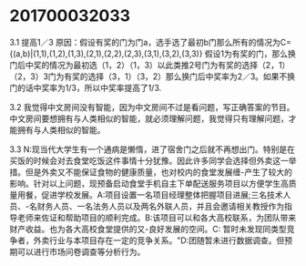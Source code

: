 # 201700032033
3.1
提高1／3 原因：假设有奖的门为门a，选手选了最初b门那么所有的情况为C={(a,b)|(1,1),(1,2),(1,3),(2,1),(2,2),(2,3),(3,1),(3,2),(3,3)} 假设1为有奖的门，那么换门后中奖的情况为最初选（1，2）（1，3）以此类推2号门为有奖的选择（2，1）（2，3）3门为有奖的选择（3，1）（3，2）那么换门后中奖率为2／3。如果不换门的话中奖率为1/3，所以中奖率提高了1/3.

3.2 
我觉得中文房间没有智能，因为中文房间不过是看问题，写正确答案的节目。中文房间要想拥有与人类相似的智能，就必须理解问题，我觉得只有理解问题，才能拥有与人类相似的智能。

3.3 
N:现当代大学生有一个通病是懒惰，进了宿舍门之后就不再想出门。特别是在买饭的时候会对去食堂吃饭这件事情十分犹豫。因此许多同学会选择但外卖这一举措。但是外卖又不能保证食物的健康质量，也对校内的食堂发展缠-产生了较大的影响。针对以上问题，现预备启动食堂手机自主下单配送服务项目以方便学生高质量用餐，促进学校发展。A:项目设置一名项目经理整体把握项目进展;三名技术人员、-名财务人员、一名法务人员以及两名外联人员，并且会邀请相关教授作为指导老师来佐证和帮助项目的顺利完成。B:该项目可以和各大高校联系，为团队带来财产收益。也为各大高校食堂提供的又-良好发展的空间。C: 暂时未发现同类型竞争者，外卖行业与本项目存在一定的竞争关系。"D:团随暂未进行数据调查。但预期可以进行市场问卷调查等分析行为。